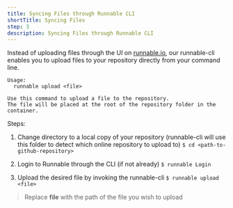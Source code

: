 ```yaml
---
title: Syncing Files through Runnable CLI
shortTitle: Syncing Files
step: 3
description: Syncing Files through Runnable CLI
---
```


Instead of uploading files through the UI on [runnable.io](runnable.io), our runnable-cli enables you to upload files to your repository directly from your command line.

    Usage:
      runnable upload <file>

    Use this command to upload a file to the repository.
    The file will be placed at the root of the repository folder in the container.

Steps:
1. Change directory to a local copy of your repository (runnable-cli will use this folder to detect which online repository to upload to)
  ```$ cd <path-to-github-repository>```

2. Login to Runnable through the CLI (if not already)
  ```$ runnable Login```

3. Upload the desired file by invoking the runnable-cli
  ```$ runnable upload <file>```
  > Replace **file** with the path of the file you wish to upload
